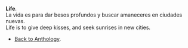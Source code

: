 **Life**.  
La vida es para dar besos profundos y buscar amaneceres en ciudades nuevas.  
Life is to give deep kisses, and seek sunrises in new cities.  

- <a href="https://kushalsamant.github.io/anthology.html">Back to Anthology</a>.  